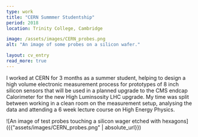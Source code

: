 ```yaml
---
type: work
title: "CERN Summmer Studentship"
period: 2018
location: Trinity College, Cambridge

image: /assets/images/CERN_probes.png
alt: "An image of some probes on a silicon wafer."

layout: cv_entry
read_more: true
---
```


I worked at CERN for 3 months as a summer student, helping to design a high volume electronic measurement process for prototypes of 8 inch silicon sensors that will be used in a planned upgrade to the CMS endcap Calorimeter for the new High Luminsosity LHC upgrade. My time was split between working in a clean room on the measurement setup, analysing the data and attending a 6 week lecture course on High Energy Physics.

![An image of test probes touching a silicon wager etched with hexagons]({{"assets/images/CERN_probes.png" | absolute_url}})
